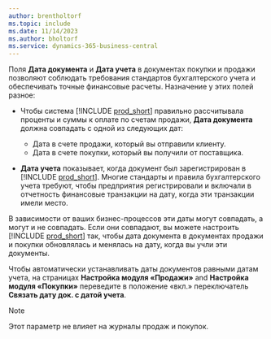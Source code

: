 ```yaml
---
author: brentholtorf
ms.topic: include
ms.date: 11/14/2023
ms.author: bholtorf
ms.service: dynamics-365-business-central
---
```


Поля **Дата документа** и **Дата учета** в документах покупки и продажи позволяют соблюдать требования стандартов бухгалтерского учета и обеспечивать точные финансовые расчеты. Назначение у этих полей разное:

- Чтобы система [!INCLUDE [prod_short](prod_short.md)] правильно рассчитывала проценты и суммы к оплате по счетам продажи, **Дата документа** должна совпадать с одной из следующих дат:

   - Дата в счете продажи, который вы отправили клиенту. 
   - Дата в счете покупки, который вы получили от поставщика.
- **Дата учета** показывает, когда документ был зарегистрирован в [!INCLUDE [prod_short](prod_short.md)]. Многие стандарты и правила бухгалтерского учета требуют, чтобы предприятия регистрировали и включали в отчетность финансовые транзакции на дату, когда эти транзакции имели место.

В зависимости от ваших бизнес-процессов эти даты могут совпадать, а могут и не совпадать. Если они совпадают, вы можете настроить [!INCLUDE [prod_short](prod_short.md)] так, чтобы дата документа в документах продажи и покупки обновлялась и менялась на дату, когда вы учли эти документы.  
  
Чтобы автоматически устанавливать даты документов равными датам учета, на страницах **Настройка модуля «Продажи»** and **Настройка модуля «Покупки»** переведите в положение «вкл.» переключатель **Связать дату док. с датой учета**.

> [!NOTE]
> Этот параметр не влияет на журналы продаж и покупок.